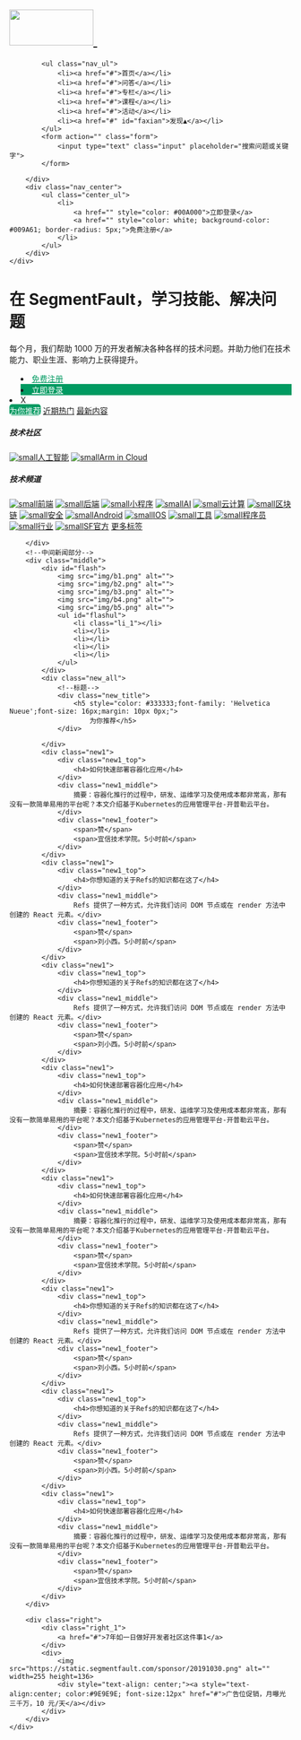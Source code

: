 <!DOCTYPE html>
<html lang="en">
<head>
    <meta charset="UTF-8">
    <title>思否</title>
    <meta name="viewport"content="width=device-width,initial-scale=1.0,maximum-scale=1,user-scalable=no" />
    <meta name="format-detection" content="telephone=no,email=no"/>
    <link rel="stylesheet" href="index.css">
</head>
<body>
<div class="top">
    <div class="top_nav">
        <div class="nav_nav">
            <!--logo-->
           <h1><a href="#"><img src="img/logo-b.svg" alt="" style="width: 150px;height: 64px;">
               <img id="logoa" src="img/logoa.png" alt="" >
           </a>
           </h1>

            <ul class="nav_ul">
                <li><a href="#">首页</a></li>
                <li><a href="#">问答</a></li>
                <li><a href="#">专栏</a></li>
                <li><a href="#">课程</a></li>
                <li><a href="#">活动</a></li>
                <li><a href="#" id="faxian">发现▲</a></li>
            </ul>
            <form action="" class="form">
                <input type="text" class="input" placeholder="搜索问题或关键字">
            </form>

        </div>
        <div class="nav_center">
            <ul class="center_ul">
                <li>
                    <a href="" style="color: #00A000">立即登录</a>
                    <a href="" style="color: white; background-color: #009A61; border-radius: 5px;">免费注册</a>
                </li>
            </ul>
        </div>
    </div>
</div>
<div class="all">
    <!--中间顶头部分-->
    <div class="all_top">
        <div class="top_row">
            <div class="top_left">
                <h1>在 SegmentFault，学习技能、解决问题</h1>
                <p>每个月，我们帮助 1000 万的开发者解决各种各样的技术问题。并助力他们在技术能力、职业生涯、影响力上获得提升。</p>
            </div>
            <div class="top_right">
                <li class="li1" style="margin-left: 20px;">
                    <a href="#" style="color: #009A61;">免费注册</a>
                </li>
                <li class="li2" style="margin-left: 20px;background-color: #009A61;">
                    <a href="#" style="color: white;">立即登录</a>
                </li>
            </div>
        </div>
        <li class="xx">X</li>
    </div>
    <!--中间三部分左中右部分-->
    <div class="center">
        <!--左边导航栏三个上中下部分-->
        <div class="left">
            <!--左边导航栏的上部的分-->
            <div class="left_top">
                <a href="#"  style=" height:29px;background-color: #009A61;border-radius: 5px;color: white;font-family: 微软雅黑;padding-top: 5px;">
                    <span>为你推荐</span></a>
                <a href="#"><span>近期热门</span></a>
                <a href="#"><span>最新内容</span></a>
            </div>
            <!--左边导航栏的中间部的分-->
            <div class="left_middle">
                <h5>技术社区</h5>
                <a href="#" style="margin-top: 20px;"><span class="span_img"><img src="png/3.png" alt="small" class="img"></span><span>人工智能</span></a>
                <a href="#"><span class="span_img"><img src="png/14.png" alt="small" class="img"></span><span>Arm in Cloud</span></a>
            </div>
            <!--左边导航栏的下部的分-->
            <div class="left_footer">
                <h5>技术频道</h5>
                <a href="#" style="margin-top: 20px;"><span class="span_img"><img src="png/8.png" alt="small" class="img"></span><span>前端</span></a>
                <a href="#"><span class="span_img"><img src="png/4.png" alt="small" class="img"></span><span>后端</span></a>
                <a href="#"><span class="span_img"><img src="png/small.png" alt="small"></span><span>小程序</span></a>
                <a href="#"><span class="span_img"><img src="png/13.png" alt="small" class="img"></span><span>AI</span></a>
                <a href="#"><span class="span_img"><img src="png/9.png" alt="small" class="img"></span><span>云计算</span></a>
                <a href="#"><span class="span_img"><img src="png/15.png" alt="small" class="img"></span><span>区块链</span></a>
                <a href="#"><span class="span_img"><img src="png/2.png" alt="small"></span><span>安全</span></a>
                <a href="#"><span class="span_img"><img src="png/5.png" alt="small" class="img"></span><span>Android</span></a>
                <a href="#"><span class="span_img"><img src="png/7.png" alt="small" class="img"></span><span>IOS</span></a>
                <a href="#"><span class="span_img"><img src="png/12.png" alt="small" class="img"></span><span>工具</span></a>
                <a href="#"><span class="span_img"><img src="png/11.png" alt="small" class="img"></span><span>程序员</span></a>
                <a href="#"><span class="span_img"><img src="png/6.png" alt="small" class="img"></span><span>行业</span></a>
                <a href="#"><span class="span_img"><img src="png/10.png" alt="small" class="img"></span><span>SF官方</span></a>
                <a href="#"><span>更多标签</span></a>
            </div>

        </div>
        <!--中间新闻部分-->
        <div class="middle">
            <div id="flash">
                <img src="img/b1.png" alt="">
                <img src="img/b2.png" alt="">
                <img src="img/b3.png" alt="">
                <img src="img/b4.png" alt="">
                <img src="img/b5.png" alt="">
                <ul id="flashul">
                    <li class="li_1"></li>
                    <li></li>
                    <li></li>
                    <li></li>
                    <li></li>
                </ul>
            </div>
            <div class="new_all">
                <!--标题-->
                <div class="new_title">
                    <h5 style="color: #333333;font-family: 'Helvetica Nueue';font-size: 16px;margin: 10px 0px;">
                        为你推荐</h5>
                </div>

            </div>
            <div class="new1">
                <div class="new1_top">
                    <h4>如何快速部署容器化应用</h4>
                </div>
                <div class="new1_middle">
                    摘要：容器化推行的过程中，研发、运维学习及使用成本都非常高，那有没有一款简单易用的平台呢？本文介绍基于Kubernetes的应用管理平台-开普勒云平台。
                </div>
                <div class="new1_footer">
                    <span>赞</span>
                    <span>宜信技术学院。5小时前</span>
                </div>
            </div>
            <div class="new1">
                <div class="new1_top">
                    <h4>你想知道的关于Refs的知识都在这了</h4>
                </div>
                <div class="new1_middle">
                    Refs 提供了一种方式，允许我们访问 DOM 节点或在 render 方法中创建的 React 元素。</div>
                <div class="new1_footer">
                    <span>赞</span>
                    <span>刘小西。5小时前</span>
                </div>
            </div>
            <div class="new1">
                <div class="new1_top">
                    <h4>你想知道的关于Refs的知识都在这了</h4>
                </div>
                <div class="new1_middle">
                    Refs 提供了一种方式，允许我们访问 DOM 节点或在 render 方法中创建的 React 元素。</div>
                <div class="new1_footer">
                    <span>赞</span>
                    <span>刘小西。5小时前</span>
                </div>
            </div>
            <div class="new1">
                <div class="new1_top">
                    <h4>如何快速部署容器化应用</h4>
                </div>
                <div class="new1_middle">
                    摘要：容器化推行的过程中，研发、运维学习及使用成本都非常高，那有没有一款简单易用的平台呢？本文介绍基于Kubernetes的应用管理平台-开普勒云平台。
                </div>
                <div class="new1_footer">
                    <span>赞</span>
                    <span>宜信技术学院。5小时前</span>
                </div>
            </div>
            <div class="new1">
                <div class="new1_top">
                    <h4>如何快速部署容器化应用</h4>
                </div>
                <div class="new1_middle">
                    摘要：容器化推行的过程中，研发、运维学习及使用成本都非常高，那有没有一款简单易用的平台呢？本文介绍基于Kubernetes的应用管理平台-开普勒云平台。
                </div>
                <div class="new1_footer">
                    <span>赞</span>
                    <span>宜信技术学院。5小时前</span>
                </div>
            </div>
            <div class="new1">
                <div class="new1_top">
                    <h4>你想知道的关于Refs的知识都在这了</h4>
                </div>
                <div class="new1_middle">
                    Refs 提供了一种方式，允许我们访问 DOM 节点或在 render 方法中创建的 React 元素。</div>
                <div class="new1_footer">
                    <span>赞</span>
                    <span>刘小西。5小时前</span>
                </div>
            </div>
            <div class="new1">
                <div class="new1_top">
                    <h4>你想知道的关于Refs的知识都在这了</h4>
                </div>
                <div class="new1_middle">
                    Refs 提供了一种方式，允许我们访问 DOM 节点或在 render 方法中创建的 React 元素。</div>
                <div class="new1_footer">
                    <span>赞</span>
                    <span>刘小西。5小时前</span>
                </div>
            </div>
            <div class="new1">
                <div class="new1_top">
                    <h4>如何快速部署容器化应用</h4>
                </div>
                <div class="new1_middle">
                    摘要：容器化推行的过程中，研发、运维学习及使用成本都非常高，那有没有一款简单易用的平台呢？本文介绍基于Kubernetes的应用管理平台-开普勒云平台。
                </div>
                <div class="new1_footer">
                    <span>赞</span>
                    <span>宜信技术学院。5小时前</span>
                </div>
            </div>
        </div>

        <div class="right">
            <div class="right_1">
                <a href="#">7年如一日做好开发者社区这件事1</a>
            </div>
            <div>
                <img src="https://static.segmentfault.com/sponsor/20191030.png" alt="" width=255 height=136>
                <div style="text-align: center;"><a style="text-align:center; color:#9E9E9E; font-size:12px" href="#">广告位促销，月曝光三千万，10 元/天</a></div>
            </div>
        </div>
    </div>
</div>



<script>
    var div = document.getElementById('flash');
    var img = div.getElementsByTagName('img');
    var ul = document.getElementById('flashul');
    var li = ul.getElementsByTagName('li');
    var len = img.length;
    var count = 0;
    function run(){
        count++;
        count = count==5?0:count;
        for(var i=0;i<len;i++){
            img[i].style.display = 'none';
        }
        img[count].style.display = 'block';
        for(var i=0;i<li.length;i++){
            li[i].style.backgroundColor = "transparent";
        }
        li[count].style.backgroundColor = "white";
    }

    var timer = setInterval(run,1000);
    div.onmouseover = function(){
        clearInterval(timer);
    }
    div.onmouseleave = function(){
        timer = setInterval(run,1000);
    }


    for(var i=0;i<len;i++){
        li[i].index = i;
        li[i].onmouseenter = function(){
            for(var i=0;i<len;i++){
                li[i].style.background = 'transparent';
                img[i].style.display = 'none';
            }
            this.style.background = 'white';
            img[this.index].style.display = 'block';
        }
    }
</script>


</body>
</html>

